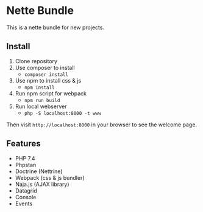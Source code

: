 Nette Bundle
=============
This is a nette bundle for new projects.

Install
----------------
1. Clone repository
2. Use composer to install
    - `composer install`
3. Use npm to install css & js
    - `npm install`
4. Run npm script for webpack
    - `npm run build`
5. Run local webserver
    - `php -S localhost:8000 -t www`

Then visit `http://localhost:8000` in your browser to see the welcome page.

Features
----------------
- PHP 7.4
- Phpstan
- Doctrine (Nettrine)
- Webpack (css & js bundler)
- Naja.js (AJAX library)
- Datagrid
- Console
- Events